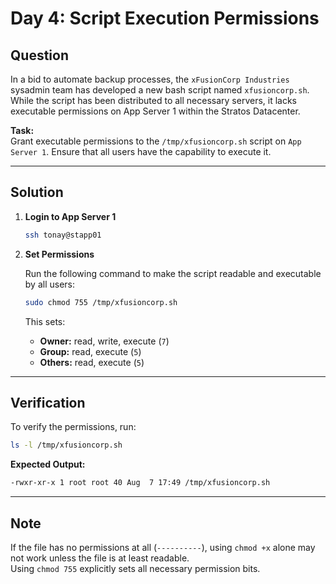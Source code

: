 # Day 4: Script Execution Permissions

## Question

In a bid to automate backup processes, the `xFusionCorp Industries` sysadmin team has developed a new bash script named `xfusioncorp.sh`. While the script has been distributed to all necessary servers, it lacks executable permissions on App Server 1 within the Stratos Datacenter.

**Task:**  
Grant executable permissions to the `/tmp/xfusioncorp.sh` script on `App Server 1`. Ensure that all users have the capability to execute it.

---

## Solution

1. **Login to App Server 1**

   ```bash
   ssh tonay@stapp01
   ```

2. **Set Permissions**

   Run the following command to make the script readable and executable by all users:

   ```bash
   sudo chmod 755 /tmp/xfusioncorp.sh
   ```

   This sets:
   - **Owner:** read, write, execute (`7`)
   - **Group:** read, execute (`5`)
   - **Others:** read, execute (`5`)

---

## Verification

To verify the permissions, run:

```bash
ls -l /tmp/xfusioncorp.sh
```

**Expected Output:**

```bash
-rwxr-xr-x 1 root root 40 Aug  7 17:49 /tmp/xfusioncorp.sh
```

---

## Note

If the file has no permissions at all (`----------`), using `chmod +x` alone may not work unless the file is at least readable.  
Using `chmod 755` explicitly sets all necessary permission bits.